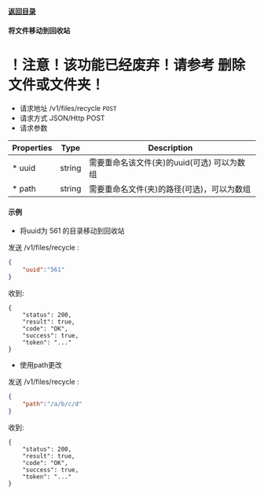 #### [返回目录](../../)

#### 将文件移动到回收站

# ！注意！该功能已经废弃！请参考 删除文件或文件夹！

* 请求地址 /v1/files/recycle ```POST```
* 请求方式 JSON/Http POST
* 请求参数

| Properties     |  Type  | Description                                          |
|----------------|--------|------------------------------------------------------|
| * uuid         | string | 需要重命名该文件(夹)的uuid(可选) 可以为数组              |
| * path         | string | 需要重命名文件(夹)的路径(可选)，可以为数组                 |




#### 示例

* 将uuid为 561 的目录移动到回收站

发送 /v1/files/recycle :
```json
{
	"uuid":"561"
}
```
收到:
```
{
    "status": 200,
    "result": true,
    "code": "OK",
    "success": true,
    "token": "..."
}
```

*  使用path更改

发送 /v1/files/recycle :
```json
{
	"path":"/a/b/c/d"
}
```
收到:
```
{
    "status": 200,
    "result": true,
    "code": "OK",
    "success": true,
    "token": "..."
}
```

